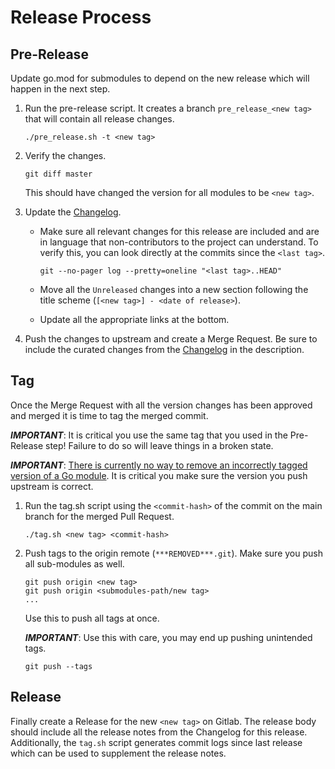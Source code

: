 # Release Process

## Pre-Release

Update go.mod for submodules to depend on the new release which will happen in the next step.

1. Run the pre-release script. It creates a branch `pre_release_<new tag>` that will contain all release changes.

    ```shell
    ./pre_release.sh -t <new tag>
    ```

2. Verify the changes.

    ```shell
    git diff master
    ```

   This should have changed the version for all modules to be `<new tag>`.

3. Update the [Changelog](./CHANGELOG.md).
    - Make sure all relevant changes for this release are included and are in language that non-contributors to the project can understand.
      To verify this, you can look directly at the commits since the `<last tag>`.

        ```shell
        git --no-pager log --pretty=oneline "<last tag>..HEAD"
        ```

    - Move all the `Unreleased` changes into a new section following the title scheme (`[<new tag>] - <date of release>`).
    - Update all the appropriate links at the bottom.

4. Push the changes to upstream and create a Merge Request.
   Be sure to include the curated changes from the [Changelog](./CHANGELOG.md) in the description.

## Tag

Once the Merge Request with all the version changes has been approved and merged it is time to tag the merged commit.

***IMPORTANT***: It is critical you use the same tag that you used in the Pre-Release step!
Failure to do so will leave things in a broken state.

***IMPORTANT***: [There is currently no way to remove an incorrectly tagged version of a Go module](https://github.com/golang/go/issues/34189).
It is critical you make sure the version you push upstream is correct.

1. Run the tag.sh script using the `<commit-hash>` of the commit on the main branch for the merged Pull Request.

    ```
    ./tag.sh <new tag> <commit-hash>
    ```

2. Push tags to the origin remote (`***REMOVED***.git`).
   Make sure you push all sub-modules as well.

    ```
    git push origin <new tag>
    git push origin <submodules-path/new tag>
    ...
    ```
    
    Use this to push all tags at once.
    
    ***IMPORTANT***: Use this with care, you may end up pushing unintended tags.
    ```shell
    git push --tags 
    ```

## Release

Finally create a Release for the new `<new tag>` on Gitlab.
The release body should include all the release notes from the Changelog for this release.
Additionally, the `tag.sh` script generates commit logs since last release which can be used to supplement the release notes.
